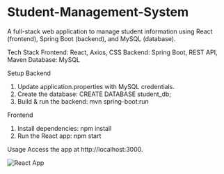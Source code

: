 # Student-Management-System  

A full-stack web application to manage student information using React (frontend), Spring Boot (backend), and MySQL (database).  

Tech Stack 
Frontend: React, Axios, CSS 
Backend: Spring Boot, REST API, Maven 
Database: MySQL 

Setup
Backend 
1. Update
   application.properties with MySQL credentials.
2. Create the database:
   CREATE DATABASE student_db;
3. Build & run the backend:
   mvn spring-boot:run

Frontend
1. Install dependencies:
   npm install
2. Run the React app:
    npm start

 Usage Access the app at http://localhost:3000.

 ![React App](https://github.com/user-attachments/assets/7595f65e-2874-4767-ba23-3c4c1b866809)
